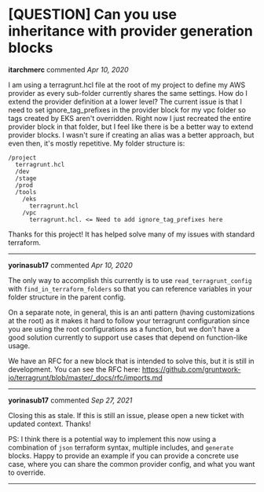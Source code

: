 # [QUESTION] Can you use inheritance with provider generation blocks

**itarchmerc** commented *Apr 10, 2020*

I am using a terragrunt.hcl file at the root of my project to define my AWS provider as every sub-folder currently shares the same settings.  How do I extend the provider definition at a lower level?  The current issue is that I need to set ignore_tag_prefixes in the provider block for my vpc folder so tags created by EKS aren't overridden.  Right now I just recreated the entire provider block in that folder, but I feel like there is be a better way to extend provider blocks.  I wasn't sure if creating an alias was a better approach, but even then, it's mostly repetitive.  My folder structure is:

```
/project
  terragrunt.hcl
  /dev
  /stage
  /prod
  /tools
    /eks
      terragrunt.hcl
    /vpc
      terragrunt.hcl. <= Need to add ignore_tag_prefixes here
```

Thanks for this project!  It has helped solve many of my issues with standard terraform.
<br />
***


**yorinasub17** commented *Apr 10, 2020*

The only way to accomplish this currently is to use `read_terragrunt_config` with `find_in_terraform_folders` so that you can reference variables in your folder structure in the parent config.

On a separate note, in general, this is an anti pattern (having customizations at the root) as it makes it hard to follow your terragrunt configuration since you are using the root configurations as a function, but we don't have a good solution currently to support use cases that depend on function-like usage.

We have an RFC for a new block that is intended to solve this, but it is still in development. You can see the RFC here: https://github.com/gruntwork-io/terragrunt/blob/master/_docs/rfc/imports.md
***

**yorinasub17** commented *Sep 27, 2021*

Closing this as stale. If this is still an issue, please open a new ticket with updated context. Thanks!

PS: I think there is a potential way to implement this now using a combination of `json` terraform syntax, multiple includes, and `generate` blocks. Happy to provide an example if you can provide a concrete use case, where you can share the common provider config, and what you want to override. 
***

